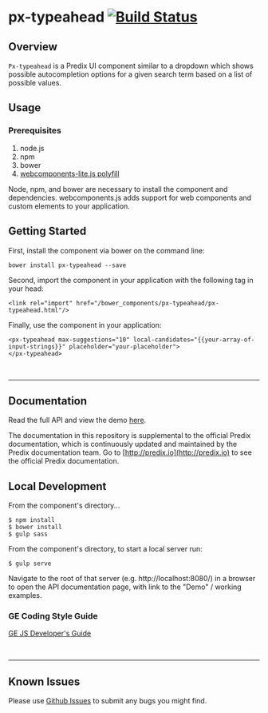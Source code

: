 # px-typeahead [![Build Status](https://travis-ci.org/PredixDev/px-typeahead.svg?branch=master)](https://travis-ci.org/PredixDev/px-typeahead)


## Overview

`Px-typeahead` is a Predix UI component similar to a dropdown which shows possible autocompletion options for a given search term based on a list of possible values.

## Usage

### Prerequisites
1. node.js
2. npm
3. bower
4. [webcomponents-lite.js polyfill](https://github.com/webcomponents/webcomponentsjs)

Node, npm, and bower are necessary to install the component and dependencies. webcomponents.js adds support for web components and custom elements to your application.

## Getting Started

First, install the component via bower on the command line:

```
bower install px-typeahead --save
```

Second, import the component in your application with the following tag in your head:

```
<link rel="import" href="/bower_components/px-typeahead/px-typeahead.html"/>
```

Finally, use the component in your application:

```
<px-typeahead max-suggestions="10" local-candidates="{{your-array-of-input-strings}}" placeholder="your-placeholder">
</px-typeahead>
```

<br />
<hr />

## Documentation

Read the full API and view the demo [here](https://predixdev.github.io/px-typeahead).

The documentation in this repository is supplemental to the official Predix documentation, which is continuously updated and maintained by the Predix documentation team. Go to [http://predix.io](http://predix.io)  to see the official Predix documentation.


## Local Development

From the component's directory...

```
$ npm install
$ bower install
$ gulp sass
```

From the component's directory, to start a local server run:

```
$ gulp serve
```

Navigate to the root of that server (e.g. http://localhost:8080/) in a browser to open the API documentation page, with link to the "Demo" / working examples.


### GE Coding Style Guide
[GE JS Developer's Guide](https://github.com/GeneralElectric/javascript)

<br />
<hr />

## Known Issues

Please use [Github Issues]( https://github.com/predixdev/px-typeahead/issues) to submit any bugs you might find.
